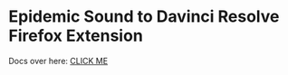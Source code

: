 # Epidemic Sound to Davinci Resolve Firefox Extension

Docs over here: [CLICK ME](https://dschogo.github.io/HowToStuff/Other/EStDR/)
